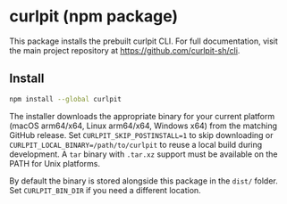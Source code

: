 # curlpit (npm package)

This package installs the prebuilt curlpit CLI. For full documentation, visit the main project repository at https://github.com/curlpit-sh/cli.

## Install

```bash
npm install --global curlpit
```

The installer downloads the appropriate binary for your current platform (macOS arm64/x64, Linux arm64/x64, Windows x64) from the matching GitHub release. Set `CURLPIT_SKIP_POSTINSTALL=1` to skip downloading or `CURLPIT_LOCAL_BINARY=/path/to/curlpit` to reuse a local build during development. A `tar` binary with `.tar.xz` support must be available on the PATH for Unix platforms.

By default the binary is stored alongside this package in the `dist/` folder. Set `CURLPIT_BIN_DIR` if you need a different location.
